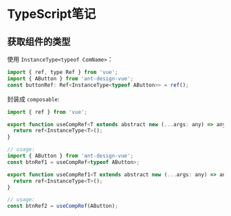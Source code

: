 # TypeScript笔记

## 获取组件的类型

使用 `InstanceType<typeof ComName>`：

```javascript
import { ref, type Ref } from 'vue';
import { AButton } from 'ant-design-vue';
const buttonRef: Ref<InstanceType<typeof AButton>> = ref();
```

封装成 `composable`:

```javascript
import { ref } from 'vue';

export function useCompRef<T extends abstract new (...args: any) => any>() {
  return ref<InstanceType<T>();
}

// usage:
import { AButton } from 'ant-design-vue';
const btnRef1 = useCompRef<typeof AButton>;

export function useCompRef1<T extends abstract new (...args: any) => any>(_comp: T) {
  return ref<InstanceType<T>();
}

// usage:
const btnRef2 = useCompRef(AButton);
```
